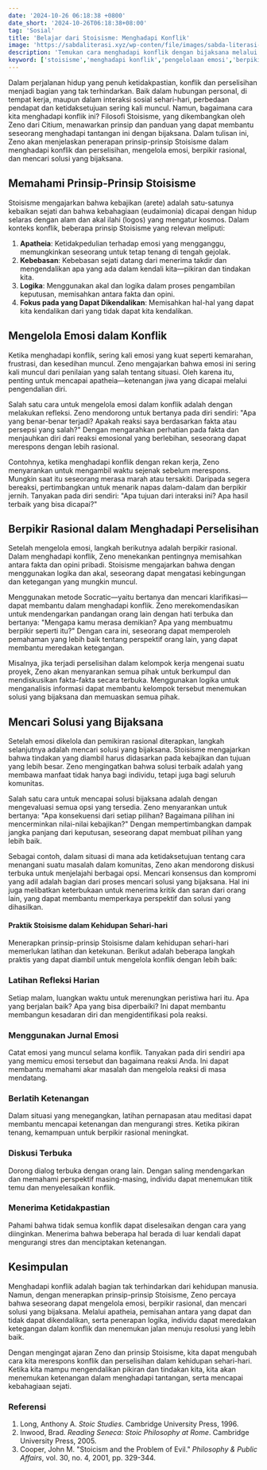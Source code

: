 ```yaml
---
date: '2024-10-26 06:18:38 +0800'
date_short: '2024-10-26T06:18:38+08:00'
tag: 'Sosial'
title: 'Belajar dari Stoisisme: Menghadapi Konflik'
image: 'https://sabdaliterasi.xyz/wp-conten/file/images/sabda-literasi-belajar-dari-stoisisme-menghadapi-konflik.jpg'
description: 'Temukan cara menghadapi konflik dengan bijaksana melalui prinsip Stoisisme, termasuk pengelolaan emosi, berpikir rasional, dan mencari solusi yang tepat.'
keyword: ['stoisisme','menghadapi konflik','pengelolaan emosi','berpikir rasional','solusi bijaksana']
---
```

<p>Dalam perjalanan hidup yang penuh ketidakpastian, konflik dan perselisihan menjadi bagian yang tak terhindarkan. Baik dalam hubungan personal, di tempat kerja, maupun dalam interaksi sosial sehari-hari, perbedaan pendapat dan ketidaksetujuan sering kali muncul. Namun, bagaimana cara kita menghadapi konflik ini? Filosofi Stoisisme, yang dikembangkan oleh Zeno dari Citium, menawarkan prinsip dan panduan yang dapat membantu seseorang menghadapi tantangan ini dengan bijaksana. Dalam tulisan ini, Zeno akan menjelaskan penerapan prinsip-prinsip Stoisisme dalam menghadapi konflik dan perselisihan, mengelola emosi, berpikir rasional, dan mencari solusi yang bijaksana.</p><h2>Memahami Prinsip-Prinsip Stoisisme</h2><p>Stoisisme mengajarkan bahwa kebajikan (arete) adalah satu-satunya kebaikan sejati dan bahwa kebahagiaan (eudaimonia) dicapai dengan hidup selaras dengan alam dan akal ilahi (logos) yang mengatur kosmos. Dalam konteks konflik, beberapa prinsip Stoisisme yang relevan meliputi:</p><ol><li><strong>Apatheia</strong>: Ketidakpedulian terhadap emosi yang mengganggu, memungkinkan seseorang untuk tetap tenang di tengah gejolak.</li><li><strong>Kebebasan</strong>: Kebebasan sejati datang dari menerima takdir dan mengendalikan apa yang ada dalam kendali kita—pikiran dan tindakan kita.</li><li><strong>Logika</strong>: Menggunakan akal dan logika dalam proses pengambilan keputusan, memisahkan antara fakta dan opini.</li><li><strong>Fokus pada yang Dapat Dikendalikan</strong>: Memisahkan hal-hal yang dapat kita kendalikan dari yang tidak dapat kita kendalikan.</li></ol><h2>Mengelola Emosi dalam Konflik</h2><p>Ketika menghadapi konflik, sering kali emosi yang kuat seperti kemarahan, frustrasi, dan kesedihan muncul. Zeno mengajarkan bahwa emosi ini sering kali muncul dari penilaian yang salah tentang situasi. Oleh karena itu, penting untuk mencapai apatheia—ketenangan jiwa yang dicapai melalui pengendalian diri.</p><p>Salah satu cara untuk mengelola emosi dalam konflik adalah dengan melakukan refleksi. Zeno mendorong untuk bertanya pada diri sendiri: "Apa yang benar-benar terjadi? Apakah reaksi saya berdasarkan fakta atau persepsi yang salah?" Dengan mengarahkan perhatian pada fakta dan menjauhkan diri dari reaksi emosional yang berlebihan, seseorang dapat merespons dengan lebih rasional.</p><p>Contohnya, ketika menghadapi konflik dengan rekan kerja, Zeno menyarankan untuk mengambil waktu sejenak sebelum merespons. Mungkin saat itu seseorang merasa marah atau tersakiti. Daripada segera bereaksi, pertimbangkan untuk menarik napas dalam-dalam dan berpikir jernih. Tanyakan pada diri sendiri: "Apa tujuan dari interaksi ini? Apa hasil terbaik yang bisa dicapai?"</p><h2>Berpikir Rasional dalam Menghadapi Perselisihan</h2><p>Setelah mengelola emosi, langkah berikutnya adalah berpikir rasional. Dalam menghadapi konflik, Zeno menekankan pentingnya memisahkan antara fakta dan opini pribadi. Stoisisme mengajarkan bahwa dengan menggunakan logika dan akal, seseorang dapat mengatasi kebingungan dan ketegangan yang mungkin muncul.</p><p>Menggunakan metode Socratic—yaitu bertanya dan mencari klarifikasi—dapat membantu dalam menghadapi konflik. Zeno merekomendasikan untuk mendengarkan pandangan orang lain dengan hati terbuka dan bertanya: "Mengapa kamu merasa demikian? Apa yang membuatmu berpikir seperti itu?" Dengan cara ini, seseorang dapat memperoleh pemahaman yang lebih baik tentang perspektif orang lain, yang dapat membantu meredakan ketegangan.</p><p>Misalnya, jika terjadi perselisihan dalam kelompok kerja mengenai suatu proyek, Zeno akan menyarankan semua pihak untuk berkumpul dan mendiskusikan fakta-fakta secara terbuka. Menggunakan logika untuk menganalisis informasi dapat membantu kelompok tersebut menemukan solusi yang bijaksana dan memuaskan semua pihak.</p><h2>Mencari Solusi yang Bijaksana</h2><p>Setelah emosi dikelola dan pemikiran rasional diterapkan, langkah selanjutnya adalah mencari solusi yang bijaksana. Stoisisme mengajarkan bahwa tindakan yang diambil harus didasarkan pada kebajikan dan tujuan yang lebih besar. Zeno mengingatkan bahwa solusi terbaik adalah yang membawa manfaat tidak hanya bagi individu, tetapi juga bagi seluruh komunitas.</p><p>Salah satu cara untuk mencapai solusi bijaksana adalah dengan mengevaluasi semua opsi yang tersedia. Zeno menyarankan untuk bertanya: "Apa konsekuensi dari setiap pilihan? Bagaimana pilihan ini mencerminkan nilai-nilai kebajikan?" Dengan mempertimbangkan dampak jangka panjang dari keputusan, seseorang dapat membuat pilihan yang lebih baik.</p><p>Sebagai contoh, dalam situasi di mana ada ketidaksetujuan tentang cara menangani suatu masalah dalam komunitas, Zeno akan mendorong diskusi terbuka untuk menjelajahi berbagai opsi. Mencari konsensus dan kompromi yang adil adalah bagian dari proses mencari solusi yang bijaksana. Hal ini juga melibatkan keterbukaan untuk menerima kritik dan saran dari orang lain, yang dapat membantu memperkaya perspektif dan solusi yang dihasilkan.</p><h4>Praktik Stoisisme dalam Kehidupan Sehari-hari</h4><p>Menerapkan prinsip-prinsip Stoisisme dalam kehidupan sehari-hari memerlukan latihan dan ketekunan. Berikut adalah beberapa langkah praktis yang dapat diambil untuk mengelola konflik dengan lebih baik:</p><h3><strong>Latihan Refleksi Harian</strong></h3><p>Setiap malam, luangkan waktu untuk merenungkan peristiwa hari itu. Apa yang berjalan baik? Apa yang bisa diperbaiki? Ini dapat membantu membangun kesadaran diri dan mengidentifikasi pola reaksi.</p><h3><strong>Menggunakan Jurnal Emosi</strong></h3><p>Catat emosi yang muncul selama konflik. Tanyakan pada diri sendiri apa yang memicu emosi tersebut dan bagaimana reaksi Anda. Ini dapat membantu memahami akar masalah dan mengelola reaksi di masa mendatang.</p><h3><strong>Berlatih Ketenangan</strong></h3><p> Dalam situasi yang menegangkan, latihan pernapasan atau meditasi dapat membantu mencapai ketenangan dan mengurangi stres. Ketika pikiran tenang, kemampuan untuk berpikir rasional meningkat.</p><h3><strong>Diskusi Terbuka</strong></h3><p>Dorong dialog terbuka dengan orang lain. Dengan saling mendengarkan dan memahami perspektif masing-masing, individu dapat menemukan titik temu dan menyelesaikan konflik.</p><h3><strong>Menerima Ketidakpastian</strong></h3><p>Pahami bahwa tidak semua konflik dapat diselesaikan dengan cara yang diinginkan. Menerima bahwa beberapa hal berada di luar kendali dapat mengurangi stres dan menciptakan ketenangan.</p><h2>Kesimpulan</h2><p>Menghadapi konflik adalah bagian tak terhindarkan dari kehidupan manusia. Namun, dengan menerapkan prinsip-prinsip Stoisisme, Zeno percaya bahwa seseorang dapat mengelola emosi, berpikir rasional, dan mencari solusi yang bijaksana. Melalui apatheia, pemisahan antara yang dapat dan tidak dapat dikendalikan, serta penerapan logika, individu dapat meredakan ketegangan dalam konflik dan menemukan jalan menuju resolusi yang lebih baik.</p><p>Dengan mengingat ajaran Zeno dan prinsip Stoisisme, kita dapat mengubah cara kita merespons konflik dan perselisihan dalam kehidupan sehari-hari. Ketika kita mampu mengendalikan pikiran dan tindakan kita, kita akan menemukan ketenangan dalam menghadapi tantangan, serta mencapai kebahagiaan sejati.</p><h3>Referensi</h3><ol><li>Long, Anthony A. <em>Stoic Studies</em>. Cambridge University Press, 1996.</li><li>Inwood, Brad. <em>Reading Seneca: Stoic Philosophy at Rome</em>. Cambridge University Press, 2005.</li><li>Cooper, John M. "Stoicism and the Problem of Evil." <em>Philosophy &amp; Public Affairs</em>, vol. 30, no. 4, 2001, pp. 329-344.</li></ol>
